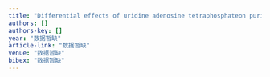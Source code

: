 ```yaml
---
title: "Differential effects of uridine adenosine tetraphosphateon purinoceptors in the rat isolated perfused kidney"
authors: []
authors-key: []
year: "数据暂缺"
article-link: "数据暂缺"
venue: "数据暂缺"
bibex: "数据暂缺"
---
```

